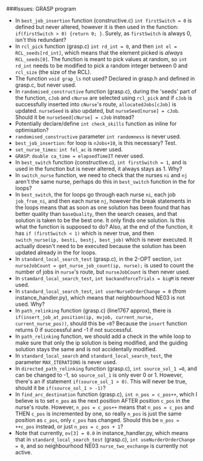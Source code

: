 ###Issues: GRASP program

* In `best_job_insertion` function (constructive.c) `int firstSwitch = 0` is defined but never altered, however it is then used in the function: `if(firstSwitch > 0) {return 0; }`. Surely, as `firstSwitch` is always 0, isn't this redundant?
* In `rcl_pick` function (grasp.c) `int rd_int = 0`, and then `int el = RCL_seeds[rd_int]`, which means that the element picked is *always* `RCL_seeds[0]`. The function is meant to pick values at random, so `int rd_int` needs to be modified to pick a random integer between 0 and `rcl_size` (the size of the RCL).
* The function `void grap_ls` not used? Declared in grasp.h and defined in grasp.c, but never used.
* In `randomised_constructive` function (grasp.c), during the 'seeds' part of the function, `cJob` and `cNurse` are selected using `rcl_pick` and if `cJob` is successfully inserted into `cNurse`'s route, `allocatedJobs[cJob]` is updated. `nurseSeed` is also updated, but `nurseSeed[nurse] = cJob`. Should it be `nurseSeed[cNurse] = cJob` instead?
* Potentially declare/define `int check_skills` function as inline for optimisation?
* `randomised_constructive` parameter `int randomness` is never used.
* `best_job_insertion`: for loop is `nJobs+10`, is this necessary? Test.
* `set_nurse_times`: `int fel_ac` is never used.
* `GRASP`: `double ca_time = elapsedTimeIT` never used. 
* In `best_switch` function (constructive.c), `int firstSwitch = 1`, and is used in the function but is never altered, it always stays as 1. Why?
* In `switch_nurse` function, we need to check that the nurses `ni` and `nj` aren't the same nurse, perhaps do this in `best_switch` function in the for loops?
* In `best_switch`, the for loops go through each nurse `ni`, each job `job_from_ni`, and then each nurse `nj`, however the break statements in the loops means that as soon as one solution has been found that has better quality than `baseQuality`, then the search ceases, and that solution is taken to be the best one. It only finds one solution. Is this what the function is supposed to do? Also, at the end of the function, it has `if (firstSwitch < 1)` which is never true, and then `switch_nurse(ip, besti, bestj, best_job)` which is never executed. It actually doesn't need to be executed because the solution has been updated already in the for loops.
* In `standard_local_search_test` (grasp.c), in the 2-OPT section, `int nurseJobCount = get_nurse_job_count(ip, nurse);` is used to count the number of jobs in `nurse`'s route, but `nurseJobCount` is then never used. 
* In `stamdard_local_search_test`, `int backandforceTrials = bigM` is never used.
* In `standard_local_search_test`, `int userNurseOrderChange = 0` (from instance_handler.py), which means that neighbourhood NE03 is not used. Why?
* In `path_relinking` function (grasp.c) (line1767 approx), there is `if(insert_job_at_position(ip, mvjob, current_nurse, current_nurse_pos))`, should this be `<0`? Because the `insert` function returns 0 if successful and -1 if not successful.
* In `path_relinking` function, we should add a check in the while loop to make sure that only the ip solution is being modified, and the guiding solution stays the same and is not accidentally modified.
* In `standard_local_search` and `standard_local_search_test`, the parameter `MAX_ITERATIONS` is never used.
* In `directed_path_relinking` function (grasp.c), `int source_sol_1 =0`, and can be changed to -1, so `source_sol_1` is only ever 0 or 1. However, there's an if statement `if(source_sol_1 > 0)`. This will never be true, should it be `if(source_sol_1 > -1)`?
* In `find_arc_destination` function (grasp.c), `int n_pos = c_pos++`, which I believe is to set `n_pos` as the next position AFTER position `c_pos` in the nurse's route. However, `n_pos = c_pos++` means that `n_pos = c_pos` and THEN `c_pos` is incremented by one, so really `n_pos` is just the same position as `c_pos`, only `c_pos` has changed. Should this be `n_pos = ++c_pos` instead, or just `n_pos = c_pos + 1`?
* Note that currently, `ov[3] = 0.0` in instance_handler.py, which means that in `standard_local_search_test` (grasp.c), `int useNurderOrderChange = 0`, and so neighbourhood NE03 `nurse_two_exchange` is currently not active.